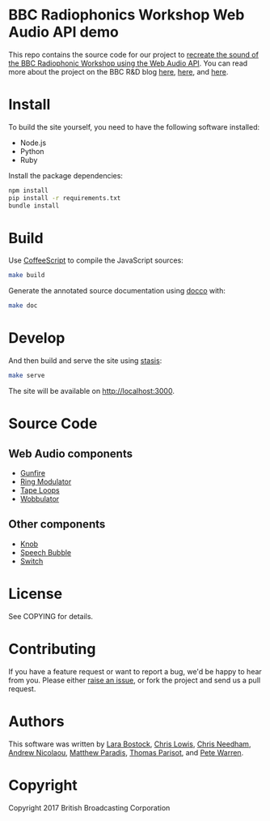 # BBC Radiophonics Workshop Web Audio API demo

This repo contains the source code for our project to [recreate the sound of the BBC Radiophonic Workshop using the Web Audio API](http://webaudio.prototyping.bbc.co.uk). You can read more about the project on the BBC R&D blog [here](http://www.bbc.co.uk/rd/blog/2012-05-web-audio-radiophonics-1), [here](http://www.bbc.co.uk/rd/blog/2012-07-web-audio-radiophonics-2), and [here](http://www.bbc.co.uk/blogs/researchanddevelopment/2012/11/audio-on-the-web---explore-the.shtml).

# Install

To build the site yourself, you need to have the following software installed:

* Node.js
* Python
* Ruby

Install the package dependencies:

```bash
npm install
pip install -r requirements.txt
bundle install
```

# Build

Use [CoffeeScript](http://coffeescript.org/) to compile the JavaScript sources:

```bash
make build
```

Generate the annotated source documentation using [docco](https://jashkenas.github.io/docco/) with:

```bash
make doc
```

# Develop

And then build and serve the site using [stasis](https://github.com/winton/stasis):

```bash
make serve
```

The site will be available on [http://localhost:3000](http://localhost:3000).

# Source Code

## Web Audio components

- [Gunfire](src/gunfire.coffee)
- [Ring Modulator](src/ring-modulator.coffee)
- [Tape Loops](src/tapeloops.coffee)
- [Wobbulator](src/wobbulator.coffee)

## Other components

- [Knob](src/knob.coffee)
- [Speech Bubble](src/speechbubble.coffee)
- [Switch](src/switch.coffee)

# License

See COPYING for details.

# Contributing

If you have a feature request or want to report a bug, we'd be happy to hear from you. Please either [raise an issue](https://github.com/bbc/webaudio.prototyping.bbc.co.uk/issues), or fork the project and send us a pull request.

# Authors

This software was written by [Lara Bostock](https://github.com/LaraBostock),
[Chris Lowis](https://github.com/chrislo),
[Chris Needham](https://github.com/chrisn),
[Andrew Nicolaou](https://github.com/andrewn),
[Matthew Paradis](https://github.com/mdjp),
[Thomas Parisot](https://github.com/oncletom), and
[Pete Warren](https://twitter.com/petewarrensnds).

# Copyright

Copyright 2017 British Broadcasting Corporation
